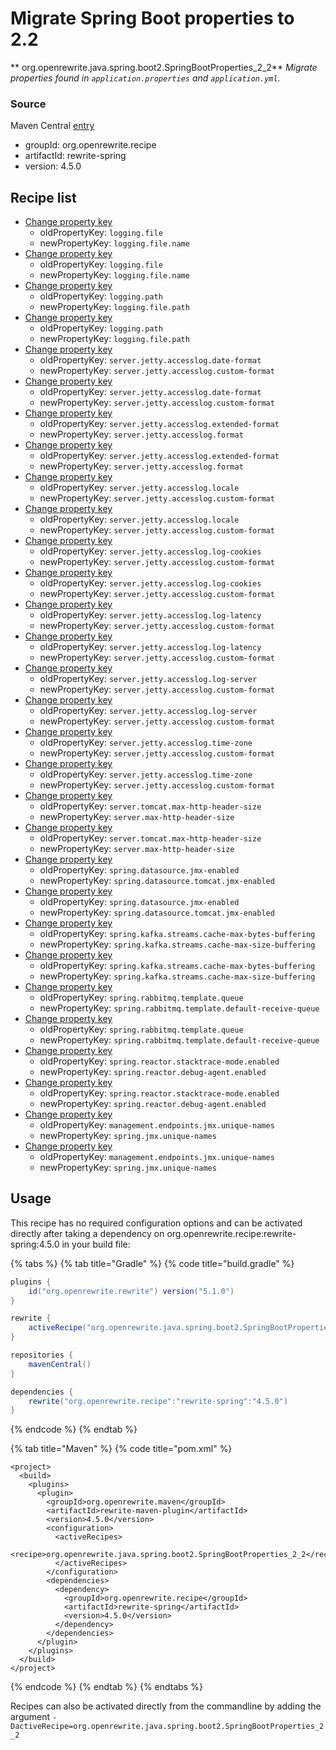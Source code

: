 # Migrate Spring Boot properties to 2.2

** org.openrewrite.java.spring.boot2.SpringBootProperties\_2\_2**
_Migrate properties found in `application.properties` and `application.yml`._

### Source

Maven Central [entry](https://search.maven.org/artifact/org.openrewrite.recipe/rewrite-spring/4.5.0/jar)

* groupId: org.openrewrite.recipe
* artifactId: rewrite-spring
* version: 4.5.0

## Recipe list

* [Change property key](../../../properties/changepropertykey.md)
  * oldPropertyKey: `logging.file`
  * newPropertyKey: `logging.file.name`
* [Change property key](../../../yaml/changepropertykey.md)
  * oldPropertyKey: `logging.file`
  * newPropertyKey: `logging.file.name`
* [Change property key](../../../properties/changepropertykey.md)
  * oldPropertyKey: `logging.path`
  * newPropertyKey: `logging.file.path`
* [Change property key](../../../yaml/changepropertykey.md)
  * oldPropertyKey: `logging.path`
  * newPropertyKey: `logging.file.path`
* [Change property key](../../../properties/changepropertykey.md)
  * oldPropertyKey: `server.jetty.accesslog.date-format`
  * newPropertyKey: `server.jetty.accesslog.custom-format`
* [Change property key](../../../yaml/changepropertykey.md)
  * oldPropertyKey: `server.jetty.accesslog.date-format`
  * newPropertyKey: `server.jetty.accesslog.custom-format`
* [Change property key](../../../properties/changepropertykey.md)
  * oldPropertyKey: `server.jetty.accesslog.extended-format`
  * newPropertyKey: `server.jetty.accesslog.format`
* [Change property key](../../../yaml/changepropertykey.md)
  * oldPropertyKey: `server.jetty.accesslog.extended-format`
  * newPropertyKey: `server.jetty.accesslog.format`
* [Change property key](../../../properties/changepropertykey.md)
  * oldPropertyKey: `server.jetty.accesslog.locale`
  * newPropertyKey: `server.jetty.accesslog.custom-format`
* [Change property key](../../../yaml/changepropertykey.md)
  * oldPropertyKey: `server.jetty.accesslog.locale`
  * newPropertyKey: `server.jetty.accesslog.custom-format`
* [Change property key](../../../properties/changepropertykey.md)
  * oldPropertyKey: `server.jetty.accesslog.log-cookies`
  * newPropertyKey: `server.jetty.accesslog.custom-format`
* [Change property key](../../../yaml/changepropertykey.md)
  * oldPropertyKey: `server.jetty.accesslog.log-cookies`
  * newPropertyKey: `server.jetty.accesslog.custom-format`
* [Change property key](../../../properties/changepropertykey.md)
  * oldPropertyKey: `server.jetty.accesslog.log-latency`
  * newPropertyKey: `server.jetty.accesslog.custom-format`
* [Change property key](../../../yaml/changepropertykey.md)
  * oldPropertyKey: `server.jetty.accesslog.log-latency`
  * newPropertyKey: `server.jetty.accesslog.custom-format`
* [Change property key](../../../properties/changepropertykey.md)
  * oldPropertyKey: `server.jetty.accesslog.log-server`
  * newPropertyKey: `server.jetty.accesslog.custom-format`
* [Change property key](../../../yaml/changepropertykey.md)
  * oldPropertyKey: `server.jetty.accesslog.log-server`
  * newPropertyKey: `server.jetty.accesslog.custom-format`
* [Change property key](../../../properties/changepropertykey.md)
  * oldPropertyKey: `server.jetty.accesslog.time-zone`
  * newPropertyKey: `server.jetty.accesslog.custom-format`
* [Change property key](../../../yaml/changepropertykey.md)
  * oldPropertyKey: `server.jetty.accesslog.time-zone`
  * newPropertyKey: `server.jetty.accesslog.custom-format`
* [Change property key](../../../properties/changepropertykey.md)
  * oldPropertyKey: `server.tomcat.max-http-header-size`
  * newPropertyKey: `server.max-http-header-size`
* [Change property key](../../../yaml/changepropertykey.md)
  * oldPropertyKey: `server.tomcat.max-http-header-size`
  * newPropertyKey: `server.max-http-header-size`
* [Change property key](../../../properties/changepropertykey.md)
  * oldPropertyKey: `spring.datasource.jmx-enabled`
  * newPropertyKey: `spring.datasource.tomcat.jmx-enabled`
* [Change property key](../../../yaml/changepropertykey.md)
  * oldPropertyKey: `spring.datasource.jmx-enabled`
  * newPropertyKey: `spring.datasource.tomcat.jmx-enabled`
* [Change property key](../../../properties/changepropertykey.md)
  * oldPropertyKey: `spring.kafka.streams.cache-max-bytes-buffering`
  * newPropertyKey: `spring.kafka.streams.cache-max-size-buffering`
* [Change property key](../../../yaml/changepropertykey.md)
  * oldPropertyKey: `spring.kafka.streams.cache-max-bytes-buffering`
  * newPropertyKey: `spring.kafka.streams.cache-max-size-buffering`
* [Change property key](../../../properties/changepropertykey.md)
  * oldPropertyKey: `spring.rabbitmq.template.queue`
  * newPropertyKey: `spring.rabbitmq.template.default-receive-queue`
* [Change property key](../../../yaml/changepropertykey.md)
  * oldPropertyKey: `spring.rabbitmq.template.queue`
  * newPropertyKey: `spring.rabbitmq.template.default-receive-queue`
* [Change property key](../../../properties/changepropertykey.md)
  * oldPropertyKey: `spring.reactor.stacktrace-mode.enabled`
  * newPropertyKey: `spring.reactor.debug-agent.enabled`
* [Change property key](../../../yaml/changepropertykey.md)
  * oldPropertyKey: `spring.reactor.stacktrace-mode.enabled`
  * newPropertyKey: `spring.reactor.debug-agent.enabled`
* [Change property key](../../../properties/changepropertykey.md)
  * oldPropertyKey: `management.endpoints.jmx.unique-names`
  * newPropertyKey: `spring.jmx.unique-names`
* [Change property key](../../../yaml/changepropertykey.md)
  * oldPropertyKey: `management.endpoints.jmx.unique-names`
  * newPropertyKey: `spring.jmx.unique-names`

## Usage
This recipe has no required configuration options and can be activated directly after taking a dependency on org.openrewrite.recipe:rewrite-spring:4.5.0 in your build file:

{% tabs %}
{% tab title="Gradle" %}
{% code title="build.gradle" %}
```groovy
plugins {
    id("org.openrewrite.rewrite") version("5.1.0")
}

rewrite {
    activeRecipe("org.openrewrite.java.spring.boot2.SpringBootProperties_2_2")
}

repositories {
    mavenCentral()
}

dependencies {
    rewrite("org.openrewrite.recipe":"rewrite-spring":"4.5.0")
}
```
{% endcode %}
{% endtab %}

{% tab title="Maven" %}
{% code title="pom.xml" %}
```markup
<project>
  <build>
    <plugins>
      <plugin>
        <groupId>org.openrewrite.maven</groupId>
        <artifactId>rewrite-maven-plugin</artifactId>
        <version>4.5.0</version>
        <configuration>
          <activeRecipes>
            <recipe>org.openrewrite.java.spring.boot2.SpringBootProperties_2_2</recipe>
          </activeRecipes>
        </configuration>
        <dependencies>
          <dependency>
            <groupId>org.openrewrite.recipe</groupId>
            <artifactId>rewrite-spring</artifactId>
            <version>4.5.0</version>
          </dependency>
        </dependencies>
      </plugin>
    </plugins>
  </build>
</project>
```
{% endcode %}
{% endtab %}
{% endtabs %}

Recipes can also be activated directly from the commandline by adding the argument `-DactiveRecipe=org.openrewrite.java.spring.boot2.SpringBootProperties_2_2`
